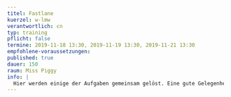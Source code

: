 ```yaml
---
titel: Fastlane
kuerzel: w-lmw
verantwortlich: cn
typ: training
pflicht: false
termine: 2019-11-18 13:30, 2019-11-19 13:30, 2019-11-21 13:30
empfohlene-voraussetzungen:
published: true
dauer: 150
raum: Miss Piggy
info: |
  Hier werden einige der Aufgaben gemeinsam gelöst. Eine gute Gelegenheit für alle, die ihr Know-how noch ein bisschen auffrischen wollen.
---
```

